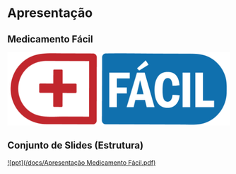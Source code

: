# Apresentação

## Medicamento Fácil

![logo](/docs/img/logo-menor.png)

## Conjunto de Slides (Estrutura)

[![ppt](/docs/Apresentação Medicamento Fácil.pdf)](https://github.com/ICEI-PUC-Minas-PMV-ADS/pmv-ads-2022-1-e1-proj-web-t5-medicamento-facil/blob/main/docs/Apresenta%C3%A7%C3%A3o%20Medicamento%20F%C3%A1cil.pdf)
